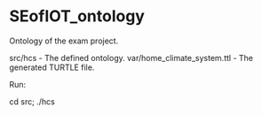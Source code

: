 # SEofIOT_ontology
Ontology of the exam project.

src/hcs - The defined ontology.
var/home_climate_system.ttl - The generated TURTLE file.

Run:

cd src; ./hcs
